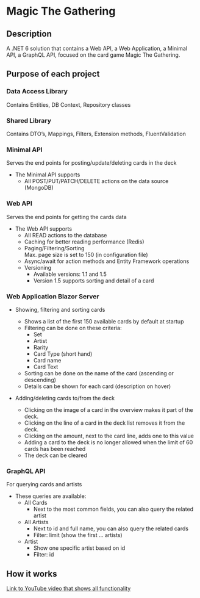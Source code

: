 # Magic The Gathering
## Description
A .NET 6 solution that contains a Web API, a Web Application, a Minimal API, a GraphQL API, focused on the card game Magic The Gathering. 

## Purpose of each project
### Data Access Library  
Contains Entities, DB Context, Repository classes

### Shared Library  
Contains DTO’s, Mappings, Filters, Extension methods, FluentValidation

### Minimal API  
Serves the end points for posting/update/deleting cards in the deck
- The Minimal API supports
  - All POST/PUT/PATCH/DELETE actions on the data source (MongoDB)

### Web API  
Serves the end points for getting the cards data  
- The Web API supports
  - All READ actions to the database
  - Caching for better reading performance (Redis)
  - Paging/Filtering/Sorting  
      Max. page size is set to 150 (in configuration file)
  - Async/await for action methods and Entity Framework operations
  - Versioning
    - Available versions: 1.1 and 1.5
    - Version 1.5 supports sorting and detail of a card

### Web Application Blazor Server  
- Showing, filtering and sorting cards  
  - Shows a list of the first 150 available cards by default at startup
  - Filtering can be done on these criteria:
    - Set
    - Artist
    - Rarity
    - Card Type (short hand)
    - Card name
    - Card Text
  - Sorting can be done on the name of the card (ascending or descending)
  - Details can be shown for each card (description on hover)

- Adding/deleting cards to/from the deck
  - Clicking on the image of a card in the overview makes it part of the deck.
  - Clicking on the line of a card in the deck list removes it from the deck.
  - Clicking on the amount, next to the card line, adds one to this value
  - Adding a card to the deck is no longer allowed when the limit of 60 cards has
  been reached
  - The deck can be cleared

### GraphQL API  
For querying cards and artists  
- These queries are available:  
  - All Cards  
      - Next to the most common fields, you can also query the related artist  
  - All Artists  
      - Next to id and full name, you can also query the related cards  
      - Filter: limit (show the first ... artists)  
  - Artist  
      - Show one specific artist based on id  
      - Filter: id  

## How it works
[Link to YouTube video that shows all functionality](https://www.youtube.com/watch?v=dE-V-4CEZeE)